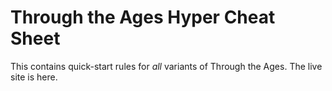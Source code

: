 # Through the Ages Hyper Cheat Sheet #

This contains quick-start rules for *all* variants of Through the Ages. The live
site is here.
